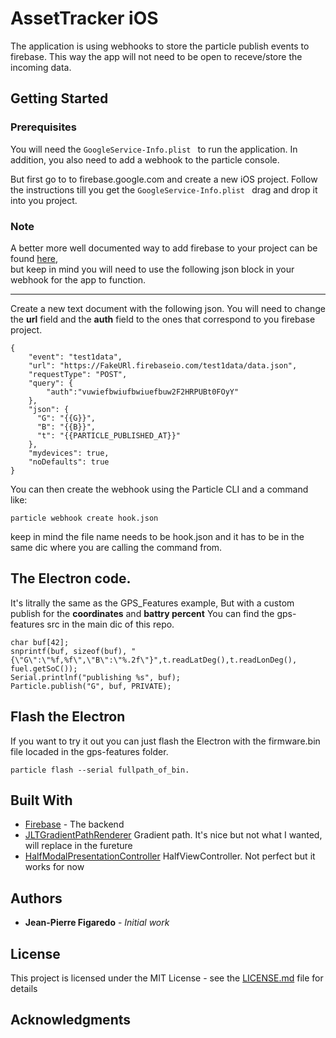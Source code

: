 # AssetTracker iOS


The application is using webhooks to store the particle publish events to firebase. This way the app will not need to be open to receve/store the incoming data. 

## Getting Started

### Prerequisites

You will need the ```GoogleService-Info.plist ``` to run the application. In addition, you also need to add a webhook to the 
particle console. 

But first go to to firebase.google.com and create a new iOS project. Follow the instructions till you get the ```GoogleService-Info.plist ```
drag and drop it into you project. 


### Note 
A better more well documented way to add firebase to your project can be found [here](https://github.com/rickkas7/firebase_tutorial),  
but keep in mind you will need to use the following json block in your webhook for the app to function. 
***

Create a new text document with the following json. You will need to change the **url** field and the **auth** field to the ones that correspond to you firebase project. 

```
{
    "event": "test1data",
    "url": "https://FakeURl.firebaseio.com/test1data/data.json",
    "requestType": "POST",
    "query": {
    	"auth":"vuwiefbwiufbwiuefbuw2F2HRPUBt0FOyY"
    },
    "json": {
      "G": "{{G}}",
      "B": "{{B}}",
      "t": "{{PARTICLE_PUBLISHED_AT}}"
    },
    "mydevices": true,
    "noDefaults": true
}

```
You can then create the webhook using the Particle CLI and a command like:

``` particle webhook create hook.json ```

keep in mind the file name needs to be hook.json and it has to be in the same dic where you are calling the command from. 


## The Electron code. 
It's litrally the same as the GPS_Features example, But with a custom publish for the **coordinates** and **battry percent** 
You can find the gps-features src in the main dic of this repo.

```
char buf[42];
snprintf(buf, sizeof(buf), "{\"G\":\"%f,%f\",\"B\":\"%.2f\"}",t.readLatDeg(),t.readLonDeg(), fuel.getSoC());
Serial.printlnf("publishing %s", buf);
Particle.publish("G", buf, PRIVATE);

```
## Flash the Electron

If you want to try it out you can just flash the Electron with the firmware.bin file locaded in the gps-features folder.

``` particle flash --serial fullpath_of_bin. ```

## Built With

* [Firebase](http://firebase.google.com) - The backend
* [JLTGradientPathRenderer](https://github.com/joeltrew/JLTGradientPathRenderer) Gradient path. It's nice but not what I wanted, will replace in the fureture 
* [HalfModalPresentationController](https://github.com/martinnormark/HalfModalPresentationController) HalfViewController. Not perfect but it works for now

## Authors

* **Jean-Pierre Figaredo** - *Initial work*

## License

This project is licensed under the MIT License - see the [LICENSE.md](LICENSE.md) file for details

## Acknowledgments

